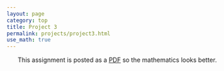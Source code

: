 ```yaml
---
layout: page
category: top
title: Project 3
permalink: projects/project3.html
use_math: true
---
```

<center>

This assignment is posted as a <a href="hw3.pdf">PDF</a> so the mathematics looks better. 

</center>
